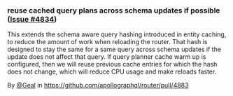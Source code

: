 ### reuse cached query plans across schema updates if possible ([Issue #4834](https://github.com/apollographql/router/issues/4834))

This extends the schema aware query hashing introduced in entity caching, to reduce the amount of work when reloading the router. That hash is designed to stay the same for a same query across schema updates if the update does not affect that query. If query planner cache warm up is configured, then we will reuse previous cache entries for which the hash does not change, which will reduce CPU usage and make reloads faster.

By [@Geal](https://github.com/Geal) in https://github.com/apollographql/router/pull/4883